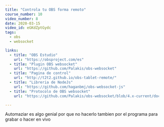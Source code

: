 ```yaml
---
title: "Controla tu OBS forma remoto"
course_number: 10
video_number: 8
date: 2020-03-15
video_id: eGKdZptGydc
tags:
  - obs
  - websocket

links:
  - title: "OBS Estudio"
    url: "https://obsproject.com/es"
  - title: "Plugin OBS websocket"
    url: "https://github.com/Palakis/obs-websocket"
  - title: "Pagina de control"
    url: "http://t2t2.github.io/obs-tablet-remote/"
  - title: "Libreria de NodeJs"
    url: "https://github.com/haganbmj/obs-websocket-js"
  - title: "Protocolo de OBS websocket"
    url: "https://github.com/Palakis/obs-websocket/blob/4.x-current/docs/generated/protocol.md"  

---
```


Automaziar es algo genial por que no hacerlo tambien por el programa para grabar o hacer en vivo
